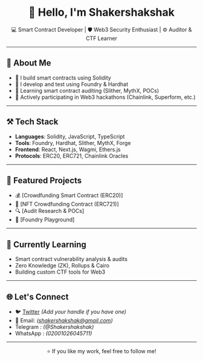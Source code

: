 <h1 align="center">👋 Hello, I'm Shakershakshak</h1>

<p align="center">
💻 Smart Contract Developer | 🛡️ Web3 Security Enthusiast | ⚙️ Auditor & CTF Learner
</p>

---

## 🧠 About Me
- 🧱 I build smart contracts using Solidity
- 🧪 I develop and test using Foundry & Hardhat
- 🔐 Learning smart contract auditing (Slither, MythX, POCs)
- 🚀 Actively participating in Web3 hackathons (Chainlink, Superform, etc.)

---

## ⚒️ Tech Stack
- **Languages**: Solidity, JavaScript, TypeScript
- **Tools**: Foundry, Hardhat, Slither, MythX, Forge
- **Frontend**: React, Next.js, Wagmi, Ethers.js
- **Protocols**: ERC20, ERC721, Chainlink Oracles

---

## 🚀 Featured Projects
- 💰 [Crowdfunding Smart Contract (ERC20)]
- 🎨 [NFT Crowdfunding Contract (ERC721)]
- 🔍 [Audit Research & POCs]
- 🧪 [Foundry Playground]

---

## 🎯 Currently Learning
- Smart contract vulnerability analysis & audits
- Zero Knowledge (ZK), Rollups & Cairo
- Building custom CTF tools for Web3

---

## 🌐 Let's Connect
- 🐦 [Twitter](https://twitter.com/Shakershakshak) *(Add your handle if you have one)*
- 💌 Email: *(shakershakshak@gmail.com)*
- Telegram : *(@Shakershakshak)*
- WhatsApp : *(02001026045711)*

---

<p align="center">⭐️ If you like my work, feel free to follow me!</p>

